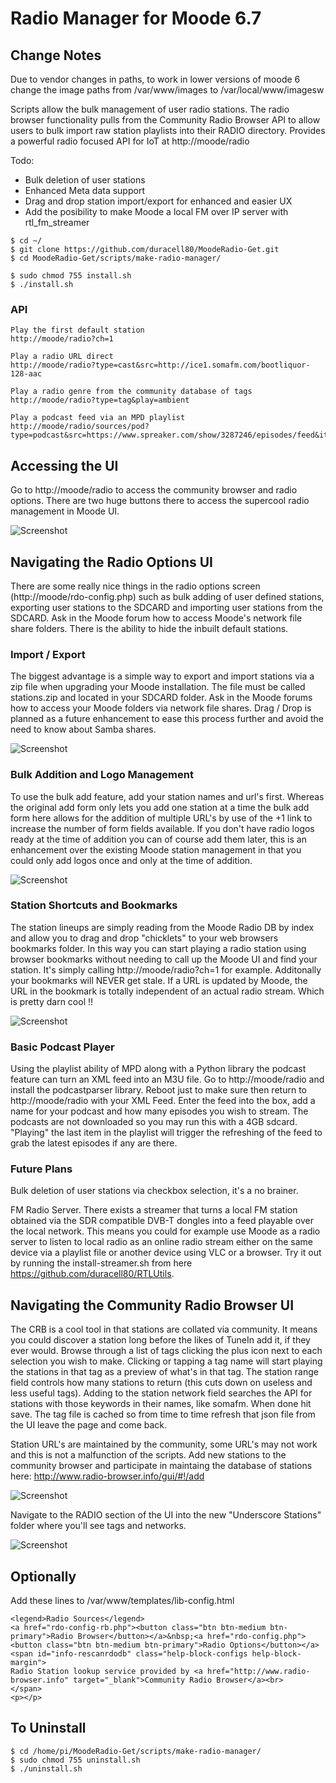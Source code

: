 # Radio Manager for Moode 6.7

## Change Notes 
Due to vendor changes in paths, to work in lower versions of moode 6 change the image paths from /var/www/images to /var/local/www/imagesw

Scripts allow the bulk management of user radio stations. The radio browser functionality pulls from the Community Radio Browser API to allow users to bulk import raw station playlists into their RADIO directory. Provides a powerful radio focused API for IoT at http://moode/radio

Todo:
- Bulk deletion of user stations
- Enhanced Meta data support
- Drag and drop station import/export for enhanced and easier UX
- Add the posibility to make Moode a local FM over IP server with rtl_fm_streamer

```
$ cd ~/
$ git clone https://github.com/duracell80/MoodeRadio-Get.git
$ cd MoodeRadio-Get/scripts/make-radio-manager/

$ sudo chmod 755 install.sh
$ ./install.sh
```

### API

```
Play the first default station
http://moode/radio?ch=1

Play a radio URL direct
http://moode/radio?type=cast&src=http://ice1.somafm.com/bootliquor-128-aac

Play a radio genre from the community database of tags
http://moode/radio?type=tag&play=ambient

Play a podcast feed via an MPD playlist
http://moode/radio/sources/pod?type=podcast&src=https://www.spreaker.com/show/3287246/episodes/feed&items=20&name=skynews

```

## Accessing the UI
Go to http://moode/radio to access the community browser and radio options. There are two huge buttons there to access the supercool radio management in Moode UI.

![Screenshot](https://raw.githubusercontent.com/duracell80/MoodeRadio-Get/master/scripts/make-radio-manager/radio-feature-index.png)

## Navigating the Radio Options UI
There are some really nice things in the radio options screen (http://moode/rdo-config.php) such as bulk adding of user defined stations, exporting user stations to the SDCARD and importing user stations from the SDCARD. Ask in the Moode forum how to access Moode's network file share folders. There is the ability to hide the inbuilt default stations.


### Import / Export
The biggest advantage is a simple way to export and import stations via a zip file when upgrading your Moode installation. The file must be called stations.zip and located in your SDCARD folder. Ask in the Moode forums how to access your Moode folders via network file shares. Drag / Drop is planned as a future enhancement to ease this process further and avoid the need to know about Samba shares.

![Screenshot](https://raw.githubusercontent.com/duracell80/MoodeRadio-Get/master/scripts/make-radio-manager/radio-user-stations.png)

### Bulk Addition and Logo Management
To use the bulk add feature, add your station names and url's first. Whereas the original add form only lets you add one station at a time the bulk add form here allows for the addition of multiple URL's by use of the +1 link to increase the number of form fields available. If you don't have radio logos ready at the time of addition you can of course add them later, this is an enhancement over the existing Moode station management in that you could only add logos once and only at the time of addition.

![Screenshot](https://raw.githubusercontent.com/duracell80/MoodeRadio-Get/master/scripts/make-radio-manager/radio-user-stations-logos.png)


### Station Shortcuts and Bookmarks
The station lineups are simply reading from the Moode Radio DB by index and allow you to drag and drop "chicklets" to your web browsers bookmarks folder. In this way you can start playing a radio station using browser bookmarks without needing to call up the Moode UI and find your station. It's simply calling http://moode/radio?ch=1 for example. Additonally your bookmarks will NEVER get stale. If a URL is updated by Moode, the URL in the bookmark is totally independent of an actual radio stream. Which is pretty darn cool !!

![Screenshot](https://raw.githubusercontent.com/duracell80/MoodeRadio-Get/master/scripts/make-radio-manager/radio-moode-lineup.png)


### Basic Podcast Player
Using the playlist ability of MPD along with a Python library the podcast feature can turn an XML feed into an M3U file. Go to http://moode/radio and install the podcastparser library. Reboot just to make sure then return to http://moode/radio with your XML Feed. Enter the feed into the box, add a name for your podcast and how many episodes you wish to stream. The podcasts are not downloaded so you may run this with a 4GB sdcard. "Playing" the last item in the playlist will trigger the refreshing of the feed to grab the latest episodes if any are there.


### Future Plans
Bulk deletion of user stations via checkbox selection, it's a no brainer.

FM Radio Server. There exists a streamer that turns a local FM station obtained via the SDR compatible DVB-T dongles into a feed playable over the local network. This means you could for example use Moode as a radio server to listen to local radio as an online radio stream either on the same device via a playlist file or another device using VLC or a browser. Try it out by running the install-streamer.sh from here https://github.com/duracell80/RTLUtils. 



## Navigating the Community Radio Browser UI
The CRB is a cool tool in that stations are collated via community. It means you could discover a station long before the likes of TuneIn add it, if they ever would. Browse through a list of tags clicking the plus icon next to each selection you wish to make. Clicking or tapping a tag name will start playing the stations in that tag as a preview of what's in that tag. The station range field controls how many stations to return (this cuts down on useless and less useful tags). Adding to the station network field searches the API for stations with those keywords in their names, like somafm. When done hit save. The tag file is cached so from time to time refresh that json file from the UI leave the page and come back.

Station URL's are maintained by the community, some URL's may not work and this is not a malfunction of the scripts. Add new stations to the community browser and participate in maintaing the database of stations here:
http://www.radio-browser.info/gui/#!/add


![Screenshot](https://raw.githubusercontent.com/duracell80/MoodeRadio-Get/master/scripts/make-radio-manager/001.png)



Navigate to the RADIO section of the UI into the new "Underscore Stations" folder where you'll see tags and networks.

![Screenshot](https://raw.githubusercontent.com/duracell80/MoodeRadio-Get/master/scripts/make-radio-manager/002.png)

## Optionally

Add these lines to /var/www/templates/lib-config.html
```
<legend>Radio Sources</legend>
<a href="rdo-config-rb.php"><button class="btn btn-medium btn-primary">Radio Browser</button></a>&nbsp;<a href="rdo-config.php"><button class="btn btn-medium btn-primary">Radio Options</button></a>
<span id="info-rescanrdodb" class="help-block-configs help-block-margin">
Radio Station lookup service provided by <a href="http://www.radio-browser.info" target="_blank">Community Radio Browser</a><br>
</span>
<p></p>
```



## To Uninstall
```
$ cd /home/pi/MoodeRadio-Get/scripts/make-radio-manager/
$ sudo chmod 755 uninstall.sh
$ ./uninstall.sh
```
